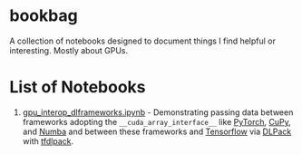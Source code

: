 # bookbag
A collection of notebooks designed to document things I find helpful or interesting. Mostly about GPUs.

# List of Notebooks
1. [gpu_interop_dlframeworks.ipynb](https://github.com/awthomp/bookbag/blob/master/notebooks/gpu_interop_dlframeworks.ipynb) - Demonstrating passing data between frameworks adopting the `__cuda_array_interface__` like [PyTorch](https://github.com/pytorch/pytorch), [CuPy](https://github.com/cupy/cupy), and [Numba](https://github.com/numba/numba) and between these frameworks and [Tensorflow](https://github.com/tensorflow/tensorflow) via [DLPack](https://github.com/dmlc/dlpack) with [tfdlpack](https://github.com/VoVAllen/tf-dlpack).

